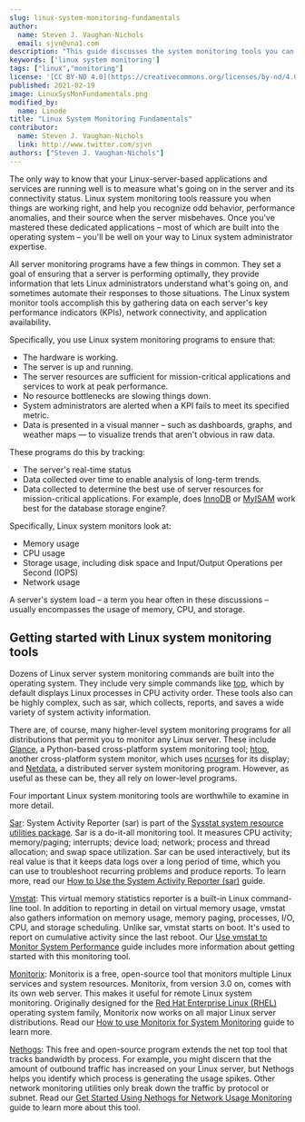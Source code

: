 ```yaml
---
slug: linux-system-monitoring-fundamentals
author:
  name: Steven J. Vaughan-Nichols
  email: sjvn@vna1.com
description: "This guide discusses the system monitoring tools you can use to reassure your server is functioning properly and help you deal with strange behaviors."
keywords: ['linux system monitoring']
tags: ["linux","monitoring"]
license: '[CC BY-ND 4.0](https://creativecommons.org/licenses/by-nd/4.0)'
published: 2021-02-19
image: LinuxSysMonFundamentals.png
modified_by:
  name: Linode
title: "Linux System Monitoring Fundamentals"
contributor:
  name: Steven J. Vaughan-Nichols
  link: http://www.twitter.com/sjvn
authors: ["Steven J. Vaughan-Nichols"]
---
```


The only way to know that your Linux-server-based applications and services are running well is to measure what's going on in the server and its connectivity status. Linux system monitoring tools reassure you when things are working right, and help you recognize odd behavior, performance anomalies, and their source when the server misbehaves. Once you've mastered these dedicated applications – most of which are built into the operating system – you'll be well on your way to Linux system administrator expertise.

All server monitoring programs have a few things in common. They set a goal of ensuring that a server is performing optimally, they provide information that lets Linux administrators understand what's going on, and sometimes automate their responses to those situations. The Linux system monitor tools accomplish this by gathering data on each server's key performance indicators (KPIs), network connectivity, and application availability.

Specifically, you use Linux system monitoring programs to ensure that:

- The hardware is working.
- The server is up and running.
- The server resources are sufficient for mission-critical applications and services to work at peak performance.
- No resource bottlenecks are slowing things down.
- System administrators are alerted when a KPI fails to meet its specified metric.
- Data is presented in a visual manner – such as dashboards, graphs, and weather maps — to visualize trends that aren't obvious in raw data.

These programs do this by tracking:

- The server's real-time status
- Data collected over time to enable analysis of long-term trends.
- Data collected to determine the best use of server resources for mission-critical applications. For example, does [InnoDB](https://en.wikipedia.org/wiki/InnoDB) or [MyISAM](https://en.wikipedia.org/wiki/MyISAM) work best for the database storage engine?

Specifically, Linux system monitors look at:

- Memory usage
- CPU usage
- Storage usage, including disk space and Input/Output Operations per Second (IOPS)
- Network usage

A server's system load – a term you hear often in these discussions – usually encompasses the usage of memory, CPU, and storage.

## Getting started with Linux system monitoring tools

Dozens of Linux server system monitoring commands are built into the operating system. They include very simple commands like [top](/docs/guides/top-htop-iotop/), which by default displays Linux processes in CPU activity order. These tools also can be highly complex, such as sar, which collects, reports, and saves a wide variety of system activity information.

There are, of course, many higher-level system monitoring programs for all distributions that permit you to monitor any Linux server. These include [Glance](https://nicolargo.github.io/glances/), a Python-based cross-platform system monitoring tool; [htop](https://htop.dev/), another cross-platform system monitor, which uses [ncurses](http://www.gnu.org/software/ncurses/) for its display; and [Netdata](https://www.netdata.cloud/), a distributed server system monitoring program. However, as useful as these can be, they all rely on lower-level programs.

Four important Linux system monitoring tools are worthwhile to examine in more detail.

[Sar](https://linux.die.net/man/1/sar): System Activity Reporter (sar) is part of the [Sysstat system resource utilities package](https://github.com/sysstat/sysstat). Sar is a do-it-all monitoring tool. It measures CPU activity; memory/paging; interrupts; device load; network; process and thread allocation; and swap space utilization. Sar can be used interactively, but its real value is that it keeps data logs over a long period of time, which you can use to troubleshoot recurring problems and produce reports. To learn more, read our [How to Use the System Activity Reporter (sar)](/docs/guides/how-to-use-sar) guide.

[Vmstat](https://linux.die.net/man/8/vmstat): This virtual memory statistics reporter is a built-in Linux command-line tool. In addition to reporting in detail on virtual memory usage, vmstat also gathers information on memory usage, memory paging, processes, I/O, CPU, and storage scheduling. Unlike sar, vmstat starts on boot. It's used to report on cumulative activity since the last reboot. Our [Use vmstat to Monitor System Performance](/docs/guides/use-vmstat-to-monitor-system-performance) guide includes more information about getting started with this monitoring tool.

[Monitorix](https://www.monitorix.org/): Monitorix is a free, open-source tool that monitors multiple Linux services and system resources. Monitorix, from version 3.0 on, comes with its own web server. This makes it useful for remote Linux system monitoring. Originally designed for the [Red Hat Enterprise Linux (RHEL)](https://www.redhat.com/en/technologies/linux-platforms/enterprise-linux) operating system family, Monitorix now works on all major Linux server distributions. Read our [How to use Monitorix for System Monitoring](/docs/guides/how-to-use-monitorix-for-system-monitoring) guide to learn more.

[Nethogs](https://github.com/raboof/nethogs): This free and open-source program extends the net top tool that tracks bandwidth by process. For example, you might discern that the amount of outbound traffic has increased on your Linux server, but Nethogs helps you identify which process is generating the usage spikes. Other network monitoring utilities only break down the traffic by protocol or subnet. Read our [Get Started Using Nethogs for Network Usage Monitoring](/docs/guides/get-started-using-nethogs-for-network-usage-monitoring) guide to learn more about this tool.